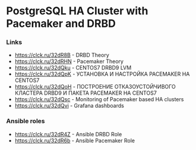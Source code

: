 # PostgreSQL HA Cluster with Pacemaker and DRBD

### Links
* https://clck.ru/32dR8B - DRBD Theory
* https://clck.ru/32dRHN - Pacemaker Theory
* https://clck.ru/32dQku - CENTOS7 DRBD9 LVM
* https://clck.ru/32dQpK - УСТАНОВКА И НАСТРОЙКА PACEMAKER НА CENTOS7
* https://clck.ru/32dQoH - ПОСТРОЕНИЕ ОТКАЗОУСТОЙЧИВОГО КЛАСТЕРА DRBD9 И ПАКЕТА PACEMAKER НА CENTOS7
* https://clck.ru/32dQsc - Monitoring of Pacemaker based HA clusters
* https://clck.ru/32dQvi - Grafana dashboards

### Ansible roles
* https://clck.ru/32dR4Z - Ansible DRBD Role
* https://clck.ru/32dR6b - Ansible Pacemaker Role